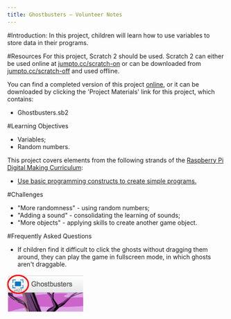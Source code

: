 ```yaml
---
title: Ghostbusters — Volunteer Notes
---
```


#Introduction:
In this project, children will learn how to use variables to store data in their programs.

#Resources
For this project, Scratch 2 should be used. Scratch 2 can either be used online at [jumpto.cc/scratch-on](http://jumpto.cc/scratch-on) or can be downloaded from [jumpto.cc/scratch-off](http://jumpto.cc/scratch-off) and used offline.

You can find a completed version of this project <a href="http://scratch.mit.edu/projects/60787262/#editor">online</a>, or it can be downloaded by clicking the 'Project Materials' link for this project, which contains:

+ Ghostbusters.sb2

#Learning Objectives
+ Variables;
+ Random numbers.

This project covers elements from the following strands of the [Raspberry Pi Digital Making Curriculum](http://rpf.io/curriculum):

+ [Use basic programming constructs to create simple programs.](https://www.raspberrypi.org/curriculum/programming/creator)

#Challenges
+ "More randomness" - using random numbers;
+ "Adding a sound" - consolidating the learning of sounds;
+ "More objects" - applying skills to create another game object.

#Frequently Asked Questions
+ If children find it difficult to click the ghosts without dragging them around, they can play the game in fullscreen mode, in which ghosts aren't draggable.

![screenshot](images/ghost-fullscreen.png)
